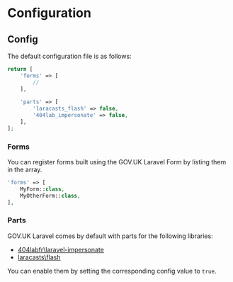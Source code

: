 # Configuration

## Config

The default configuration file is as follows:

```php
return [
    'forms' => [
        //
    ],
    
    'parts' => [
        'laracasts_flash' => false,
        '404lab_impersonate' => false,
    ],
];
```

### Forms

You can register forms built using the GOV.UK Laravel Form by listing them in the array.

```php
'forms' => [
    MyForm::class,
    MyOtherForm::class,
],
```

### Parts

GOV.UK Laravel comes by default with parts for the following libraries:

* [404labfr\laravel-impersonate](https://github.com/404labfr/laravel-impersonate)
* [laracasts\flash](https://github.com/laracasts/flash)

You can enable them by setting the corresponding config value to `true`.

